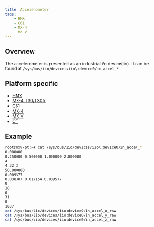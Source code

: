 ```yaml
---
title: Accelerometer
tags:
    - HMX
    - C61
    - MX-4
    - MX-V
---
```


## Overview

The accelerometer is presented as an industrial i/o device(iio). It can be
found at `/sys/bus/iio/devices/iio\:device0/in_accel_*`

## Platform specific

- [HMX](hmx/accelerometer.md)
- [MX-4 T30/T30fr](mx4/accelerometer.md)
- [C61](mx4/accelerometer.md)
- [MX-4](mx4/accelerometer.md)
- [MX-V](mx4/accelerometer.md)
- [CT](mx4/accelerometer.md)

## Example

```bash
root@mxv-pt:~# cat /sys/bus/iio/devices/iio\:device0/in_accel_*
0.000000
0.250000 0.500000 1.000000 2.000000
4
4 32 2
50.000000
0.009577
0.038307 0.019154 0.009577
0
18
0
31
0
1037
cat /sys/bus/iio/devices/iio:device0/in_accel_x_raw
cat /sys/bus/iio/devices/iio:device0/in_accel_y_raw
cat /sys/bus/iio/devices/iio:device0/in_accel_z_raw
```

